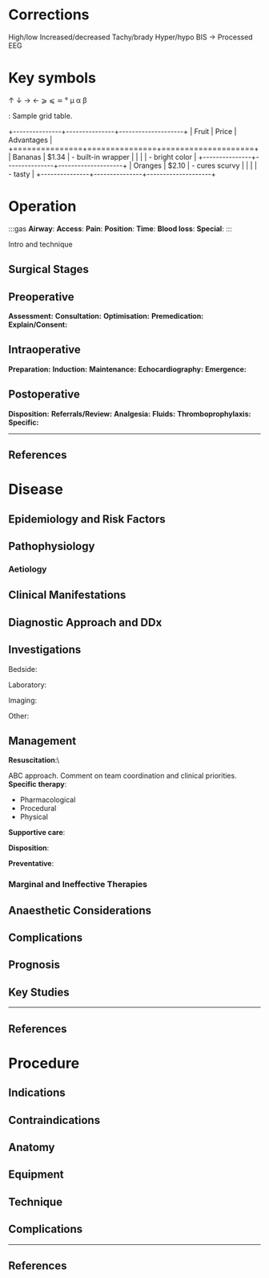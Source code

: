 # Corrections

High/low
Increased/decreased
Tachy/brady
Hyper/hypo
BIS -> Processed EEG

# Key symbols

↑
↓
→
←
⩾
⩽
≃
°
μ
α
β

: Sample grid table.

+---------------+---------------+--------------------+
| Fruit         | Price         | Advantages         |
+===============+===============+====================+
| Bananas       | $1.34         | - built-in wrapper |
|               |               | - bright color     |
+---------------+---------------+--------------------+
| Oranges       | $2.10         | - cures scurvy     |
|               |               | - tasty            |
+---------------+---------------+--------------------+

# Operation

:::gas
**Airway**: 
**Access**: 
**Pain**: 
**Position**:
**Time**: 
**Blood loss**:
**Special**:
:::

Intro and technique

## Surgical Stages

## Preoperative

**Assessment:**
**Consultation:**
**Optimisation:**
**Premedication:**
**Explain/Consent:**

## Intraoperative

**Preparation:**
**Induction:**
**Maintenance:**
**Echocardiography:**
**Emergence:**

## Postoperative

**Disposition:**
**Referrals/Review:**
**Analgesia:**
**Fluids:**
**Thromboprophylaxis:**
**Specific:**

---

## References




# Disease


## Epidemiology and Risk Factors

## Pathophysiology

### Aetiology

## Clinical Manifestations

## Diagnostic Approach and DDx

## Investigations

Bedside:

Laboratory:

Imaging:

Other:

## Management

**Resuscitation**:\

ABC approach. Comment on team coordination and clinical priorities.
**Specific therapy**:

* Pharmacological
* Procedural
* Physical

**Supportive care**:

**Disposition**:

**Preventative**:


### Marginal and Ineffective Therapies

## Anaesthetic Considerations

## Complications

## Prognosis

## Key Studies


---

## References




# Procedure

## Indications

## Contraindications

## Anatomy

## Equipment

## Technique

## Complications


---

## References
